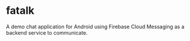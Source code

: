 # fatalk
A demo chat application for Android using Firebase Cloud Messaging as a backend service to communicate.
